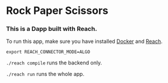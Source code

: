 # Rock Paper Scissors

### This is a Dapp built with Reach.

To run this app, make sure you have installed [Docker](https://www.docker.com/get-started/) and [Reach](https://docs.reach.sh/quickstart/).

`export REACH_CONNECTOR_MODE=ALGO`

`./reach compile` runs the backend only.

`./reach run` runs the whole app.
